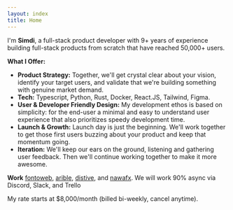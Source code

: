 ```yaml
---
layout: index
title: Home
---
```

I'm **Simdi**, a full-stack product developer with 9+ years of experience building full-stack products from scratch that
have reached 50,000+ users.

**What I Offer:**
- **Product Strategy:** Together, we'll get crystal clear about your vision, identify your target users, and validate
that we're building something with genuine market demand.
- **Tech:** Typescript, Python, Rust, Docker, React.JS, Tailwind, Figma.
- **User & Developer Friendly Design:** My development ethos is based on simplicity: for the end-user a minimal and easy
to understand user experience that also prioritizes speedy development time.
- **Launch & Growth:** Launch day is just the beginning. We'll work together to get those first users buzzing about your
product and keep that momentum going.
- **Iteration:** We'll keep our ears on the ground, listening and gathering user feedback. Then we'll continue working
together to make it more awesome.

**Work**
[fontoweb](#), [arible](#), [distive](#), and [nawafx](#). We will work 90% async via Discord, Slack, and Trello

My rate starts at $8,000/month (billed bi-weekly, cancel anytime).